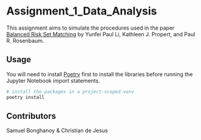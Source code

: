 # Assignment_1_Data_Analysis

This assignment aims to simulate the procedures used in the paper [Balanced Risk Set Matching](https://doi.org/10.1198/016214501753208573) by Yunfei Paul Li, Kathleen J. Propert, and Paul R. Rosenbaum.

## Usage

You will need to install [Poetry](https://python-poetry.org/) first to install the libraries before running the Jupyter Notebook import statements.

```bash
# install the packages in a project-scoped venv
poetry install
```

## Contributors

Samuel Bonghanoy & Christian de Jesus
